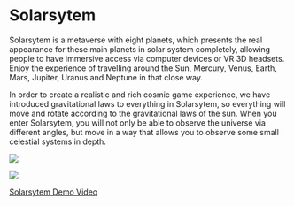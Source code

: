 # Solarsytem

Solarsytem is a metaverse with eight planets, which presents the real appearance for these main planets in solar system completely, allowing people to have immersive access via computer devices or VR 3D headsets. Enjoy the experience of travelling around the Sun, Mercury, Venus, Earth, Mars, Jupiter, Uranus and Neptune in that close way.

In order to create a realistic and rich cosmic game experience, we have introduced gravitational laws to everything in Solarsytem, so everything will move and rotate according to the gravitational laws of the sun. When you enter Solarsytem, you will not only be able to observe the universe via different angles, but move in a way that allows you to observe some small celestial systems in depth.

![](https://storageapi.fleek.co/0ac2804e-b6a7-4a67-aca3-bbda0b01d1a1-bucket/Solarsytem.png)

![](storageapi.fleek.co/0ac2804e-b6a7-4a67-aca3-bbda0b01d1a1-bucket/Solarstyem.png)

[Solarsytem Demo Video](https://drive.google.com/file/d/11bVp81l8brkAlcTT7fibh7tbp_ZrXjKQ/view?usp=sharing)
